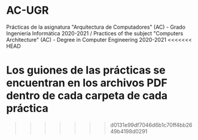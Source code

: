 # AC-UGR
Prácticas de la asignatura "Arquitectura de Computadores" (AC) - Grado Ingeniería Informática 2020-2021 / Practices of the subject "Computers Architecture" (AC) - Degree in Computer Engineering 2020-2021
<<<<<<< HEAD

Los guiones de las prácticas se encuentran en los archivos PDF dentro de cada carpeta de cada práctica
=======
>>>>>>> d0131e99df7046d6b1c70ff4bb2649b4198d0291
